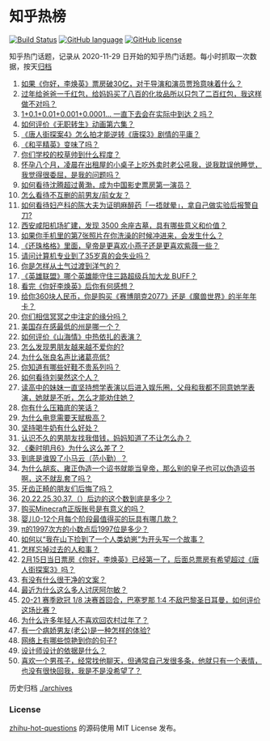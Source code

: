# 知乎热榜
[![Build Status](https://github.com/ToWeLong/zhihu-hot-questions/workflows/CI/badge.svg)](https://github.com/ToWeLong/zhihu-hot-questions/actions)
[![GitHub language](https://img.shields.io/badge/language-golang-orange.svg)](https://golang.org/)
[![GitHub license](https://img.shields.io/github/license/ToWeLong/zhihu-hot-questions)](https://github.com/ToWeLong/zhihu-hot-questions/blob/main/LICENSE)

知乎热门话题，记录从 2020-11-29 日开始的知乎热门话题。每小时抓取一次数据，按天[归档](./archives)

<!-- BEGIN -->

1. [如果《你好，李焕英》票房破30亿，对于导演和演员贾玲意味着什么？](https://www.zhihu.com/question/444531706)
1. [过年给爸爸一千红包，给妈妈买了八百的化妆品所以只包了二百红包，我这样做不对吗？](https://www.zhihu.com/question/444298288)
1. [1+0.1+0.01+0.001+0.0001... 一直下去会在实际中到达 2 吗？](https://www.zhihu.com/question/444218811)
1. [如何评价《无职转生》动画第六集？](https://www.zhihu.com/question/443593387)
1. [《唐人街探案4》怎么拍才能逆转《唐探3》剧情的平庸？](https://www.zhihu.com/question/444403589)
1. [《和平精英》变味了吗？](https://www.zhihu.com/question/377129398)
1. [你们学校的校草帅到什么程度？](https://www.zhihu.com/question/290011743)
1. [怀孕八个月，凌晨在出租屋的小桌子上吃外卖时老公吼我，说我耽误他睡觉，我觉得很委屈，是我的问题吗？](https://www.zhihu.com/question/423932098)
1. [如何看待沈腾超过黄渤，成为中国影史票房第一演员？](https://www.zhihu.com/question/444832316)
1. [怎么看待不互删的前男友/前女友？](https://www.zhihu.com/question/429477321)
1. [如何看待妇产科的陈大夫为证明麻醉药「一捂就晕」，拿自己做实验后报警自刀?](https://www.zhihu.com/question/444693829)
1. [西安咸阳机场扩建，发现 3500 余座古墓，具有哪些意义和价值？](https://www.zhihu.com/question/444692867)
1. [如果你手机里的第7张照片在你洗澡的时候冲进来，会发生什么？](https://www.zhihu.com/question/405633395)
1. [《还珠格格》里面，皇帝是更喜欢小燕子还是更喜欢紫薇一些？](https://www.zhihu.com/question/39864864)
1. [请问计算机专业到了35岁真的会失业吗？](https://www.zhihu.com/question/444397279)
1. [你是怎样从土气过渡到洋气的？](https://www.zhihu.com/question/267705489)
1. [《英雄联盟》哪个英雄能守住三路超级兵加大龙 BUFF？](https://www.zhihu.com/question/388623994)
1. [看完《你好李焕英》后你有何感想？](https://www.zhihu.com/question/441478426)
1. [给你360块人民币，你是购买《赛博朋克2077》还是《魔兽世界》的半年年卡？](https://www.zhihu.com/question/435938868)
1. [你们相信冥冥之中注定的缘分吗？](https://www.zhihu.com/question/322148297)
1. [美国存在感最低的州是哪一个？](https://www.zhihu.com/question/433421382)
1. [如何评价《山海情》中热依扎的表演？](https://www.zhihu.com/question/439511164)
1. [怎么发现男朋友越来越不爱你的?](https://www.zhihu.com/question/417775321)
1. [为什么张良名声比诸葛亮低?](https://www.zhihu.com/question/265139463)
1. [你知道有哪些好鞋不贵系列吗？](https://www.zhihu.com/question/293379554)
1. [如何看待刘昊然这个人？](https://www.zhihu.com/question/440653826)
1. [读高中的妹妹一直坚持想学表演以后进入娱乐圈，父母和我都不同意她学表演，她就是不听，怎么才能劝住她？](https://www.zhihu.com/question/444700451)
1. [你有什么压箱底的笑话？](https://www.zhihu.com/question/434809137)
1. [为什么电竞需要天赋极高？](https://www.zhihu.com/question/438485421)
1. [坚持喝牛奶有什么好处？](https://www.zhihu.com/question/28325412)
1. [认识不久的男朋友找我借钱，妈妈知道了不让怎么办？](https://www.zhihu.com/question/61523392)
1. [《秦时明月6》为什么这么差了？](https://www.zhihu.com/question/442041713)
1. [到底是谁毁了小马云（范小勤）？](https://www.zhihu.com/question/443916863)
1. [为什么胡亥、雍正伪造一个诏书就能当皇帝，那么别的皇子也可以伪造诏书啊，这不就乱套了吗？](https://www.zhihu.com/question/443799152)
1. [牙齿正畸的朋友们后悔了吗？](https://www.zhihu.com/question/308980503)
1. [20.22.25.30.37.（）后边的这个数到底是多少？](https://www.zhihu.com/question/444440382)
1. [购买Minecraft正版账号是有意义的吗？](https://www.zhihu.com/question/444106311)
1. [婴儿0-12个月每个阶段最值得买的玩具有哪几款？](https://www.zhihu.com/question/35154130)
1. [π的1997次方的小数点后1997位是多少？](https://www.zhihu.com/question/444207973)
1. [如何以“我在山下捡到了一个人类幼崽”为开头写一个故事？](https://www.zhihu.com/question/442497261)
1. [怎样忘掉过去的人和事？](https://www.zhihu.com/question/437350997)
1. [2月15日当日票房《你好，李焕英》已经第一了，后面总票房有希望超过《唐人街探案3》吗？](https://www.zhihu.com/question/444522426)
1. [有没有什么很干净的文案？](https://www.zhihu.com/question/442361063)
1. [最近为什么这么多人讨厌阿尔敏？](https://www.zhihu.com/question/444520431)
1. [20-21 赛季欧冠 1/8 决赛首回合，巴塞罗那 1:4 不敌巴黎圣日耳曼，如何评价这场比赛？](https://www.zhihu.com/question/444811322)
1. [为什么许多年轻人不喜欢回农村过年了？](https://www.zhihu.com/question/443921785)
1. [有一个病娇男友(老公)是一种怎样的体验?](https://www.zhihu.com/question/386851696)
1. [网络上有哪些惊艳到你的句子?](https://www.zhihu.com/question/435377262)
1. [设计师设计的依据是什么？](https://www.zhihu.com/question/410685402)
1. [喜欢一个男孩子，经常找他聊天，但通常自己发很多条，他就只有一个表情，也没有很快回我，我是不是没希望了？](https://www.zhihu.com/question/423885375)

<!-- END -->

历史归档 [./archives](./archives)


### License
[zhihu-hot-questions](https://github.com/towelong/zhihu-hot-questions) 的源码使用 MIT License 发布。